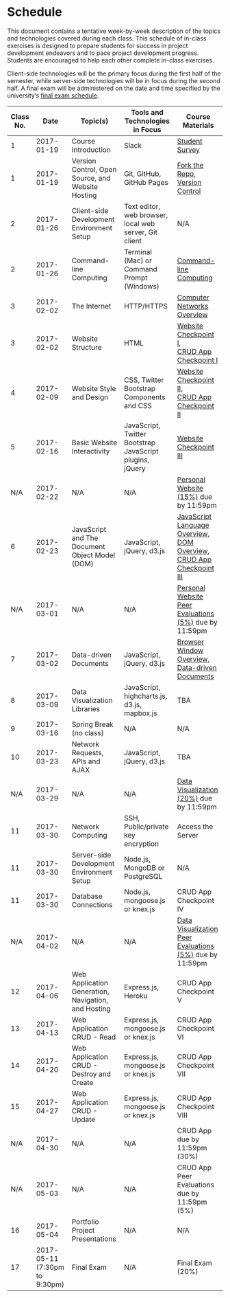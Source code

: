 # Schedule

This document contains a tentative week-by-week description of the topics and technologies covered during each class. This schedule of in-class exercises is designed to prepare students for success in project development endeavors and to pace project development progress. Students are encouraged to help each other complete in-class exercises.

Client-side technologies will be the primary focus during the first half of the semester, while server-side technologies will be in focus during the second half. A final exam will be administered on the date and time specified by the university’s [final exam schedule](http://www.southernct.edu/academics/Spring%202017%20TENTATIVE%20Final%20Exam%20Schedule%20Grid%201%2010%202017.pdf).

Class No. | Date | Topic(s) | Tools and Technologies in Focus | Course Materials
--- | --- | --- | --- | ---
1 | 2017-01-19 | Course Introduction | Slack | [Student Survey](https://goo.gl/forms/SuSZlzDWMxjTFA9j2)
1 | 2017-01-19 | Version Control, Open Source, and Website Hosting | Git, GitHub, GitHub Pages | [Fork the Repo](/exercises/open-source/exercise.md), <br> [Version Control](/exercises/version-control/exercise.md)
2 | 2017-01-26 | Client-side Development Environment Setup | Text editor, web browser, local web server, Git client | N/A
2 | 2017-01-26 | Command-line Computing | Terminal (Mac) or Command Prompt (Windows) | [Command-line Computing](/exercises/command-line-computing/exercise.md)
3 | 2017-02-02 | The Internet | HTTP/HTTPS | [Computer Networks Overview](/notes/computer-networks/notes.md)
3 | 2017-02-02 | Website Structure | HTML | [Website Checkpoint I](/projects/personal-website/checkpoints/structure/checkpoint.md), <br> [CRUD App Checkpoint I](/projects/crud-application/checkpoints/structure/checkpoint.md)
4 | 2017-02-09 | Website Style and Design | CSS, Twitter Bootstrap Components and CSS | [Website Checkpoint II](/projects/personal-website/checkpoints/style/checkpoint.md), <br> [CRUD App Checkpoint II](/projects/crud-application/checkpoints/style/checkpoint.md)
5 | 2017-02-16 | Basic Website Interactivity | JavaScript, Twitter Bootstrap JavaScript plugins, jQuery | [Website Checkpoint III](/projects/personal-website/checkpoints/interactivity/checkpoint.md)
N/A | 2017-02-22 | N/A | N/A | [Personal Website (15%)](/projects/personal-website/project.md) due by 11:59pm
6 | 2017-02-23 | JavaScript and The Document Object Model (DOM) | JavaScript, jQuery, d3.js | [JavaScript Language Overview](/notes/javascript/notes.md), <br> [DOM Overview](/notes/javascript/client-side/document-object-model.md), <br> [CRUD App Checkpoint III](/projects/crud-application/checkpoints/interactivity/checkpoint.md)
N/A | 2017-03-01 | N/A | N/A | [Personal Website Peer Evaluations (5%)](/projects/personal-website/peer-evaluation.md) due by 11:59pm
7 | 2017-03-02 | Data-driven Documents | JavaScript, jQuery, d3.js | [Browser Window Overview](/notes/javascript/client-side/window.md), <br> [Data-driven Documents](/exercises/data-driven-documents/exercise.md)
8 | 2017-03-09 | Data Visualization Libraries | JavaScript, highcharts.js, d3.js, mapbox.js | TBA
9 | 2017-03-16 | Spring Break (no class) | N/A | N/A
10 | 2017-03-23 | Network Requests, APIs and AJAX | JavaScript, jQuery, d3.js | TBA
N/A | 2017-03-29 | N/A | N/A | [Data Visualization (20%)](/projects/data-visualization/project.md) due by 11:59pm
11 | 2017-03-30 | Network Computing | SSH, Public/private key encryption | Access the Server
11 | 2017-03-30 | Server-side Development Environment Setup | Node.js, MongoDB or PostgreSQL | N/A
11 | 2017-03-30 | Database Connections | Node.js, mongoose.js or knex.js | CRUD App Checkpoint IV
N/A | 2017-04-02 | N/A | N/A | [Data Visualization Peer Evaluations (5%)](/projects/data-visualization/peer-evaluation.md) due by 11:59pm
12 | 2017-04-06 | Web Application Generation, Navigation, and Hosting | Express.js, Heroku | CRUD App Checkpoint V
13 | 2017-04-13 | Web Application CRUD - Read | Express.js, mongoose.js or knex.js | CRUD App Checkpoint VI
14 | 2017-04-20 | Web Application CRUD - Destroy and Create | Express.js, mongoose.js or knex.js | CRUD App Checkpoint VII
15 | 2017-04-27 | Web Application CRUD - Update | Express.js, mongoose.js or knex.js | CRUD App Checkpoint VIII
N/A | 2017-04-30 | N/A | N/A | CRUD App due by 11:59pm (30%)
N/A | 2017-05-03 | N/A | N/A | CRUD App Peer Evaluations due by 11:59pm (5%)
16 | 2017-05-04 | Portfolio Project Presentations | N/A | N/A
17 | 2017-05-11 (7:30pm to 9:30pm) | Final Exam | N/A | Final Exam (20%)
